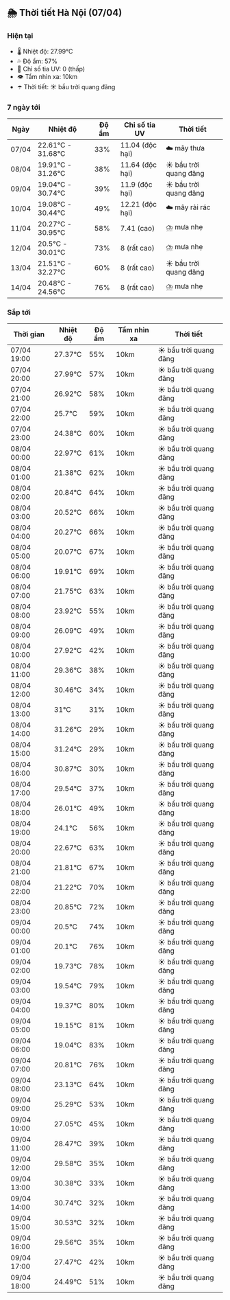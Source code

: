 ## 🌦️ Thời tiết Hà Nội (07/04)

### Hiện tại

- 🌡️ Nhiệt độ: 27.99℃
- 💦 Độ ẩm: 57%
- 🌟 Chỉ số tia UV: 0 (thấp)
- 👁️ Tầm nhìn xa: 10km
- ☂️ Thời tiết: ☀️ bầu trời quang đãng

### 7 ngày tới

| Ngày | Nhiệt độ | Độ ẩm | Chỉ số tia UV | Thời tiết |
| --- | --- | --- | --- | --- |
| 07/04 | 22.61℃ - 31.68℃ | 33% | 11.04 (độc hại) | ☁️ mây thưa |
| 08/04 | 19.91℃ - 31.26℃ | 38% | 11.64 (độc hại) | ☀️ bầu trời quang đãng |
| 09/04 | 19.04℃ - 30.74℃ | 39% | 11.9 (độc hại) | ☀️ bầu trời quang đãng |
| 10/04 | 19.08℃ - 30.44℃ | 49% | 12.21 (độc hại) | ☁️ mây rải rác |
| 11/04 | 20.27℃ - 30.95℃ | 58% | 7.41 (cao) | ⛈️ mưa nhẹ |
| 12/04 | 20.5℃ - 30.01℃ | 73% | 8 (rất cao) | ⛈️ mưa nhẹ |
| 13/04 | 21.51℃ - 32.27℃ | 60% | 8 (rất cao) | ☀️ bầu trời quang đãng |
| 14/04 | 20.48℃ - 24.56℃ | 76% | 8 (rất cao) | ⛈️ mưa nhẹ |

### Sắp tới

| Thời gian | Nhiệt độ | Độ ẩm | Tầm nhìn xa | Thời tiết |
| --- | --- | --- | --- | --- |
| 07/04 19:00 | 27.37℃ | 55% | 10km | ☀️ bầu trời quang đãng |
| 07/04 20:00 | 27.99℃ | 57% | 10km | ☀️ bầu trời quang đãng |
| 07/04 21:00 | 26.92℃ | 58% | 10km | ☀️ bầu trời quang đãng |
| 07/04 22:00 | 25.7℃ | 59% | 10km | ☀️ bầu trời quang đãng |
| 07/04 23:00 | 24.38℃ | 60% | 10km | ☀️ bầu trời quang đãng |
| 08/04 00:00 | 22.97℃ | 61% | 10km | ☀️ bầu trời quang đãng |
| 08/04 01:00 | 21.38℃ | 62% | 10km | ☀️ bầu trời quang đãng |
| 08/04 02:00 | 20.84℃ | 64% | 10km | ☀️ bầu trời quang đãng |
| 08/04 03:00 | 20.52℃ | 66% | 10km | ☀️ bầu trời quang đãng |
| 08/04 04:00 | 20.27℃ | 66% | 10km | ☀️ bầu trời quang đãng |
| 08/04 05:00 | 20.07℃ | 67% | 10km | ☀️ bầu trời quang đãng |
| 08/04 06:00 | 19.91℃ | 69% | 10km | ☀️ bầu trời quang đãng |
| 08/04 07:00 | 21.75℃ | 63% | 10km | ☀️ bầu trời quang đãng |
| 08/04 08:00 | 23.92℃ | 55% | 10km | ☀️ bầu trời quang đãng |
| 08/04 09:00 | 26.09℃ | 49% | 10km | ☀️ bầu trời quang đãng |
| 08/04 10:00 | 27.92℃ | 42% | 10km | ☀️ bầu trời quang đãng |
| 08/04 11:00 | 29.36℃ | 38% | 10km | ☀️ bầu trời quang đãng |
| 08/04 12:00 | 30.46℃ | 34% | 10km | ☀️ bầu trời quang đãng |
| 08/04 13:00 | 31℃ | 31% | 10km | ☀️ bầu trời quang đãng |
| 08/04 14:00 | 31.26℃ | 29% | 10km | ☀️ bầu trời quang đãng |
| 08/04 15:00 | 31.24℃ | 29% | 10km | ☀️ bầu trời quang đãng |
| 08/04 16:00 | 30.87℃ | 30% | 10km | ☀️ bầu trời quang đãng |
| 08/04 17:00 | 29.54℃ | 37% | 10km | ☀️ bầu trời quang đãng |
| 08/04 18:00 | 26.01℃ | 49% | 10km | ☀️ bầu trời quang đãng |
| 08/04 19:00 | 24.1℃ | 56% | 10km | ☀️ bầu trời quang đãng |
| 08/04 20:00 | 22.67℃ | 63% | 10km | ☀️ bầu trời quang đãng |
| 08/04 21:00 | 21.81℃ | 67% | 10km | ☀️ bầu trời quang đãng |
| 08/04 22:00 | 21.22℃ | 70% | 10km | ☀️ bầu trời quang đãng |
| 08/04 23:00 | 20.85℃ | 72% | 10km | ☀️ bầu trời quang đãng |
| 09/04 00:00 | 20.5℃ | 74% | 10km | ☀️ bầu trời quang đãng |
| 09/04 01:00 | 20.1℃ | 76% | 10km | ☀️ bầu trời quang đãng |
| 09/04 02:00 | 19.73℃ | 78% | 10km | ☀️ bầu trời quang đãng |
| 09/04 03:00 | 19.54℃ | 79% | 10km | ☀️ bầu trời quang đãng |
| 09/04 04:00 | 19.37℃ | 80% | 10km | ☀️ bầu trời quang đãng |
| 09/04 05:00 | 19.15℃ | 81% | 10km | ☀️ bầu trời quang đãng |
| 09/04 06:00 | 19.04℃ | 83% | 10km | ☀️ bầu trời quang đãng |
| 09/04 07:00 | 20.81℃ | 76% | 10km | ☀️ bầu trời quang đãng |
| 09/04 08:00 | 23.13℃ | 64% | 10km | ☀️ bầu trời quang đãng |
| 09/04 09:00 | 25.29℃ | 53% | 10km | ☀️ bầu trời quang đãng |
| 09/04 10:00 | 27.05℃ | 45% | 10km | ☀️ bầu trời quang đãng |
| 09/04 11:00 | 28.47℃ | 39% | 10km | ☀️ bầu trời quang đãng |
| 09/04 12:00 | 29.58℃ | 35% | 10km | ☀️ bầu trời quang đãng |
| 09/04 13:00 | 30.38℃ | 33% | 10km | ☀️ bầu trời quang đãng |
| 09/04 14:00 | 30.74℃ | 32% | 10km | ☀️ bầu trời quang đãng |
| 09/04 15:00 | 30.53℃ | 32% | 10km | ☀️ bầu trời quang đãng |
| 09/04 16:00 | 29.56℃ | 35% | 10km | ☀️ bầu trời quang đãng |
| 09/04 17:00 | 27.47℃ | 42% | 10km | ☀️ bầu trời quang đãng |
| 09/04 18:00 | 24.49℃ | 51% | 10km | ☀️ bầu trời quang đãng |
